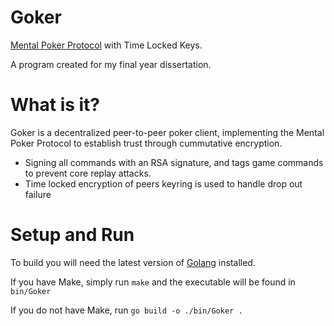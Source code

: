 # Goker
[Mental Poker Protocol](https://en.wikipedia.org/wiki/Mental_poker) with Time Locked Keys.

A program created for my final year dissertation.

# What is it?
Goker is a decentralized peer-to-peer poker client, implementing the Mental Poker Protocol to establish trust through cummutative encryption. 

- Signing all commands with an RSA signature, and tags game commands to prevent core replay attacks.
- Time locked encryption of peers keyring is used to handle drop out failure

# Setup and Run
To build you will need the latest version of [Golang](https://go.dev/) installed.

If you have Make, simply run `make` and the executable will be found in `bin/Goker`

If you do not have Make, run `go build -o ./bin/Goker .`
